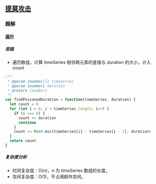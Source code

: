 ## [提莫攻击](https://leetcode-cn.com/problems/teemo-attacking/)

### 题解
#### 遍历
##### 思路
+ 遍历数组，计算 timeSeries 相邻两元素的差值与 duration 的大小，计入 count

```js
/**
 * @param {number[]} timeSeries
 * @param {number} duration
 * @return {number}
 */
var findPoisonedDuration = function(timeSeries, duration) {
  let count = 0
  for (let i = 0; i < timeSeries.length; i++) {
    if (i === 0) {
      count += duration
      continue
    }
    count += Math.min(timeSeries[i] - timeSeries[i - 1], duration)
  }
  return count
}
```

##### 复杂度分析
+ 时间复杂度：O(n)，n 为 timeSeries 数组的长度。
+ 空间复杂度：O(1)，不占用额外空间。